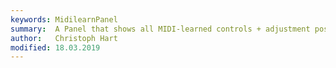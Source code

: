 ```yaml
---
keywords: MidilearnPanel
summary:  A Panel that shows all MIDI-learned controls + adjustment possibilities
author:   Christoph Hart
modified: 18.03.2019
---
```

